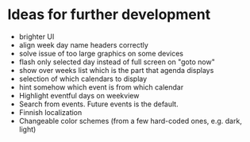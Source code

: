 Ideas for further development
=============================

* brighter UI
* align week day name headers correctly
* solve issue of too large graphics on some devices
* flash only selected day instead of full screen on "goto now"
* show over weeks list which is the part that agenda displays
* selection of which calendars to display
* hint somehow which event is from which calendar
* Highlight eventful days on weekview
* Search from events. Future events is the default.
* Finnish localization
* Changeable color schemes (from a few hard-coded ones, e.g. dark, light)
